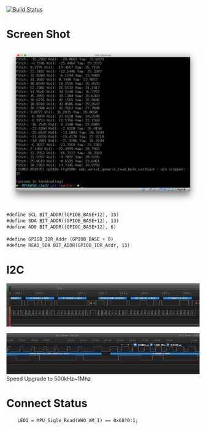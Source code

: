 [![Build Status](https://travis-ci.org/but0n/MPU6050_stm32.png)](https://travis-ci.org/but0n/MPU6050_stm32)
# Screen Shot

![](IMG/tty.png)

```
#define SCL BIT_ADDR((GPIOB_BASE+12), 15)
#define SDA BIT_ADDR((GPIOB_BASE+12), 13)
#define AD0 BIT_ADDR((GPIOC_BASE+12), 6)

#define GPIOB_IDR_Addr (GPIOB_BASE + 8)
#define READ_SDA BIT_ADDR(GPIOB_IDR_Addr, 13)
```

# I2C

![i2c](IMG/iic.png)

![img](IMG/Faster.png)
Speed Upgrade to 500kHz~1Mhz

# Connect Status

```
    LED1 = MPU_Sigle_Read(WHO_AM_I) == 0x68?0:1;
```

